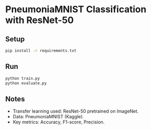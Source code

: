 # PneumoniaMNIST Classification with ResNet-50

## Setup
```bash
pip install -r requirements.txt
```

## Run
```bash
python train.py
python evaluate.py
```

## Notes
- Transfer learning used: ResNet-50 pretrained on ImageNet.
- Data: PneumoniaMNIST (Kaggle).
- Key metrics: Accuracy, F1-score, Precision.
